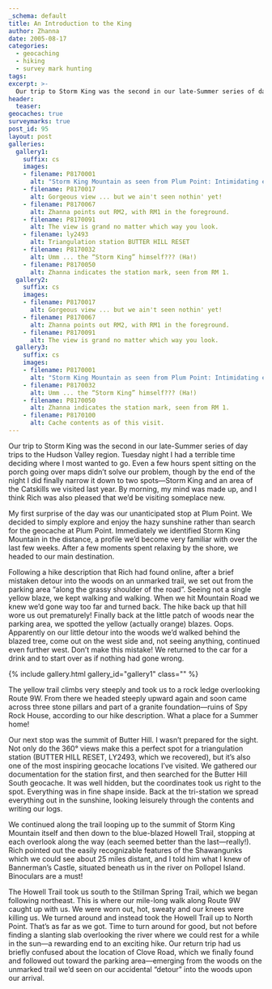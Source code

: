 ```yaml
---
_schema: default
title: An Introduction to the King
author: Zhanna
date: 2005-08-17
categories:
  - geocaching
  - hiking
  - survey mark hunting
tags:
excerpt: >- 
  Our trip to Storm King was the second in our late-Summer series of day trips to the Hudson Valley region.
header:
  teaser:
geocaches: true
surveymarks: true
post_id: 95
layout: post   
galleries:
  gallery1:
    suffix: cs
    images: 
    - filename: P8170001
      alt: "Storm King Mountain as seen from Plum Point: Intimidating even from a distance." 
    - filename: P8170017
      alt: Gorgeous view ... but we ain't seen nothin' yet!
    - filename: P8170067
      alt: Zhanna points out RM2, with RM1 in the foreground.
    - filename: P8170091
      alt: The view is grand no matter which way you look.
    - filename: ly2493
      alt: Triangulation station BUTTER HILL RESET 
    - filename: P8170032
      alt: Umm ... the “Storm King” himself??? (Ha!)
    - filename: P8170050
      alt: Zhanna indicates the station mark, seen from RM 1.
  gallery2:
    suffix: cs
    images: 
    - filename: P8170017
      alt: Gorgeous view ... but we ain't seen nothin' yet!
    - filename: P8170067
      alt: Zhanna points out RM2, with RM1 in the foreground.
    - filename: P8170091
      alt: The view is grand no matter which way you look.   
  gallery3:
    suffix: cs
    images: 
    - filename: P8170001
      alt: "Storm King Mountain as seen from Plum Point: Intimidating even from a distance."      
    - filename: P8170032
      alt: Umm ... the “Storm King” himself??? (Ha!) 
    - filename: P8170050
      alt: Zhanna indicates the station mark, seen from RM 1.   
    - filename: P8170100
      alt: Cache contents as of this visit.                                                
---      
```


Our trip to Storm King was the second in our late-Summer series of day trips to the Hudson Valley region. Tuesday night I had a terrible time deciding where I most wanted to go. Even a few hours spent sitting on the porch going over maps didn’t solve our problem, though by the end of the night I did finally narrow it down to two spots—Storm King and an area of the Catskills we visited last year. By morning, my mind was made up, and I think Rich was also pleased that we’d be visiting someplace new.

My first surprise of the day was our unanticipated stop at Plum Point. We decided to simply explore and enjoy the hazy sunshine rather than search for the geocache at Plum Point. Immediately we identified Storm King Mountain in the distance, a profile we’d become very familiar with over the last few weeks. After a few moments spent relaxing by the shore, we headed to our main destination.

Following a hike description that Rich had found online, after a brief mistaken detour into the woods on an unmarked trail, we set out from the parking area “along the grassy shoulder of the road”. Seeing not a single yellow blaze, we kept walking and walking. When we hit Mountain Road we knew we’d gone way too far and turned back. The hike back up that hill wore us out prematurely! Finally back at the little patch of woods near the parking area, we spotted the yellow (actually orange) blazes. Oops. Apparently on our little detour into the woods we’d walked behind the blazed tree, come out on the west side and, not seeing anything, continued even further west. Don’t make this mistake! We returned to the car for a drink and to start over as if nothing had gone wrong.

{% include gallery.html gallery_id="gallery1" class="" %}

The yellow trail climbs very steeply and took us to a rock ledge overlooking Route 9W. From there we headed steeply upward again and soon came across three stone pillars and part of a granite foundation—ruins of Spy Rock House, according to our hike description. What a place for a Summer home!

Our next stop was the summit of Butter Hill. I wasn’t prepared for the sight. Not only do the 360° views make this a perfect spot for a triangulation station (BUTTER HILL RESET, LY2493, which we recovered), but it’s also one of the most inspiring geocache locations I’ve visited. We gathered our documentation for the station first, and then searched for the Butter Hill South geocache. It was well hidden, but the coordinates took us right to the spot. Everything was in fine shape inside. Back at the tri-station we spread everything out in the sunshine, looking leisurely through the contents and writing our logs.

We continued along the trail looping up to the summit of Storm King Mountain itself and then down to the blue-blazed Howell Trail, stopping at each overlook along the way (each seemed better than the last—really!). Rich pointed out the easily recognizable features of the Shawangunks which we could see about 25 miles distant, and I told him what I knew of Bannerman’s Castle, situated beneath us in the river on Pollopel Island. Binoculars are a must!

The Howell Trail took us south to the Stillman Spring Trail, which we began following northeast. This is where our mile-long walk along Route 9W caught up with us. We were worn out, hot, sweaty and our knees were killing us. We turned around and instead took the Howell Trail up to North Point. That’s as far as we got. Time to turn around for good, but not before finding a slanting slab overlooking the river where we could rest for a while in the sun—a rewarding end to an exciting hike. Our return trip had us briefly confused about the location of Clove Road, which we finally found and followed out toward the parking area—emerging from the woods on the unmarked trail we’d seen on our accidental “detour” into the woods upon our arrival.

